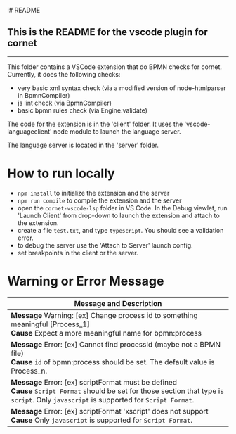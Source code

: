 i# README
## This is the README for the vscode plugin for cornet
-------------------

This folder contains a VSCode extension that do BPMN checks for cornet. Currently, it does the following checks:

- very basic xml syntax check (via a modified version of node-htmlparser in BpmnCompiler)
- js lint check (via BpmnCompiler)
- basic bpmn rules check (via Engine.validate)


The code for the extension is in the 'client' folder. It uses the 'vscode-languageclient' node module to launch the language server.

The language server is located in the 'server' folder. 


# How to run locally
* `npm install` to initialize the extension and the server
* `npm run compile` to compile the extension and the server
* open the `cornet-vscode-lsp` folder in VS Code. In the Debug viewlet, run 'Launch Client' from drop-down to launch the extension and attach to the extension.
* create a file `test.txt`, and type `typescript`. You should see a validation error.
* to debug the server use the 'Attach to Server' launch config.
* set breakpoints in the client or the server.

# Warning or Error Message
| Message and Description  | 
| ------------------------ |
| **Message** Warning: [ex] Change process id to something meaningful [Process_1]<br> **Cause** Expect a more meaningful name for bpmn:process |
| **Message** Error: [ex] Cannot find processId (maybe not a BPMN file) <br> **Cause** `id` of bpmn:process should be set. The default value is Process_n. |
| **Message** Error: [ex] scriptFormat must be defined <br> **Cause** `Script Format` should be set for those section that type is `script`. Only `javascript` is supported for `Script Format`.
| **Message** Error: [ex] scriptFormat 'xscript' does not support <br> **Cause** Only `javascript` is supported for `Script Format`.

